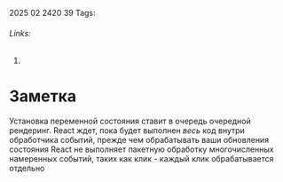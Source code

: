 2025 02 2420 39
Tags: 
###### Links: 
1) 
# Заметка
Установка переменной состояния ставит в очередь очередной рендеринг. React ждет, пока будет выполнен _весь_ код внутри обработчика событий, прежде чем обрабатывать ваши обновления состояния
React не выполняет пакетную обработку многочисленных намеренных событий, таких как клик - каждый клик обрабатывается отдельно